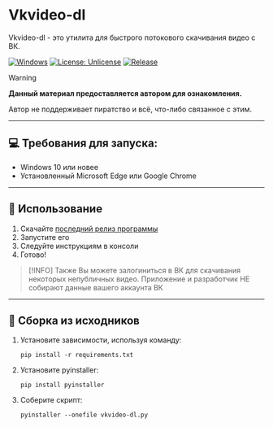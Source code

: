 # Vkvideo-dl
Vkvideo-dl - это утилита для быстрого потокового скачивания видео с ВК.

[![Windows](https://custom-icon-badges.demolab.com/badge/Windows-0078D6?logo=windows11&logoColor=white)](#)
[![License: Unlicense](https://img.shields.io/github/license/Alexey-Proger/vkvideo-dl)](https://github.com/Alexey-Proger/vkvideo-dl/blob/main/LICENSE)
[![Release](https://img.shields.io/github/v/release/Alexey-Proger/vkvideo-dl)](https://github.com/Alexey-Proger/vkvideo-dl/releases/latest)
> [!WARNING]
> **Данный материал предоставляется автором для ознакомления.**
>
> Автор не поддерживает пиратство и всё, что-либо связанное с этим.
---
## 💻 Требования для запуска:
- Windows 10 или новее
- Установленный Microsoft Edge или Google Chrome
---
## 🚀 Использование
1. Скачайте [последний релиз программы](https://github.com/Alexey-Proger/vkvideo-dl/releases)
2. Запустите его
3. Следуйте инструкциям в консоли
4. Готово!

> [!INFO]
> Также Вы можете залогиниться в ВК для скачивания некоторых непубличных видео.
> Приложение и разработчик НЕ собирают данные вашего аккаунта ВК
---
## 🔨 Сборка из исходников
1. Установите зависимости, используя команду:
    ```shell
    pip install -r requirements.txt
    ```
2. Установите pyinstaller:
    ```shell
    pip install pyinstaller
    ```
3. Соберите скрипт:
    ```shell
    pyinstaller --onefile vkvideo-dl.py
    ```
